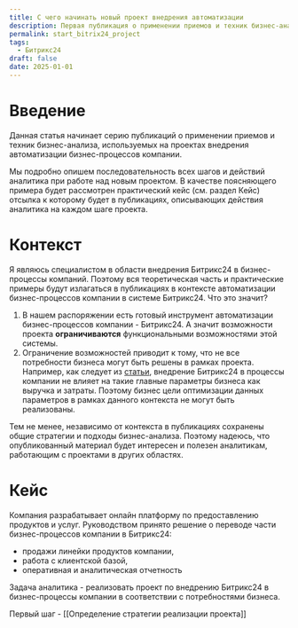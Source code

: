 ```yaml
---
title: С чего начинать новый проект внедрения автоматизации
description: Первая публикация о применении приемов и техник бизнес-анализа, используемых на проектах внедрения Битрикс24 в бизнес-процессы компании
permalink: start_bitrix24_project
tags:
  - Битрикс24
draft: false
date: 2025-01-01
---
```


# Введение
Данная статья начинает серию публикаций о применении приемов и техник бизнес-анализа, используемых на проектах внедрения автоматизации бизнес-процессов компании. 

Мы подробно опишем последовательность всех шагов и действий аналитика при работе над новым проектом. В качестве поясняющего примера будет рассмотрен практический кейс (см. раздел Кейс) отсылка к которому будет в публикациях, описывающих действия аналитика на каждом шаге проекта.

# Контекст
Я являюсь специалистом в области внедрения Битрикс24 в бизнес-процессы компаний. Поэтому вся теоретическая часть и практические примеры будут излагаться в публикациях в контексте автоматизации бизнес-процессов компании в системе Битрикс24. Что это значит?

1. В нашем распоряжении есть готовый инструмент автоматизации бизнес-процессов компании - Битрикс24. А значит возможности проекта **ограничиваются** функциональными возможностями этой системы.
2. Ограничение возможностей приводит к тому, что не все потребности бизнеса могут быть решены в рамках проекта. Например, как следует из [статьи](https://dev.1c-bitrix.ru/learning/course/index.php?COURSE_ID=53&LESSON_ID=4835&LESSON_PATH=3923.4677.4835), внедрение Битрикс24 в процессы компании не влияет на такие главные параметры бизнеса как выручка и затраты. Поэтому бизнес цели оптимизации данных параметров в рамках данного контекста не могут быть реализованы.

Тем не менее, независимо от контекста в публикациях сохранены общие стратегии и подходы бизнес-анализа. Поэтому надеюсь, что опубликованный материал будет интересен и полезен аналитикам, работающим с проектами в других областях.  
# Кейс 
Компания разрабатывает онлайн платформу по предоставлению продуктов и услуг. Руководством принято решение о переводе части бизнес-процессов компании в Битрикс24:
- продажи линейки продуктов компании,
- работа с клиентской базой,
- оперативная и аналитическая отчетность

Задача аналитика - реализовать проект по внедрению Битрикс24 в бизнес-процессы компании в соответствии с потребностями бизнеса.

Первый шаг - [[Определение стратегии реализации проекта]] 








